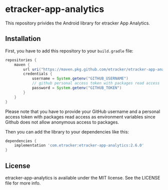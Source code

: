 # etracker-app-analytics

This repository privides the Android library for etracker App Analytics.

## Installation

First, you have to add this repository to your `build.gradle` file:

```groovy
repositories {
	maven {
		url uri("https://maven.pkg.github.com/etracker/etracker-app-analytics-android")
		credentials {
			username = System.getenv("GITHUB_USERNAME")
			// github personal access token with packages read access
			password = System.getenv("GITHUB_TOKEN")
		}
	}
}
```

Please note that you have to provide your GitHub username and a personal access token with packages read access as environment variables since Github does not allow anonymous access to packages.

Then you can add the library to your dependencies like this:

```groovy
dependencies {
	implementation 'com.etracker:etracker-app-analytics:2.6.0'
}
```

## License

etracker-app-analytics is available under the MIT license. See the LICENSE file for more info.
